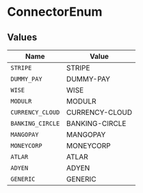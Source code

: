 # ConnectorEnum


## Values

| Name             | Value            |
| ---------------- | ---------------- |
| `STRIPE`         | STRIPE           |
| `DUMMY_PAY`      | DUMMY-PAY        |
| `WISE`           | WISE             |
| `MODULR`         | MODULR           |
| `CURRENCY_CLOUD` | CURRENCY-CLOUD   |
| `BANKING_CIRCLE` | BANKING-CIRCLE   |
| `MANGOPAY`       | MANGOPAY         |
| `MONEYCORP`      | MONEYCORP        |
| `ATLAR`          | ATLAR            |
| `ADYEN`          | ADYEN            |
| `GENERIC`        | GENERIC          |